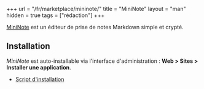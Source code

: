 +++
url = "/fr/marketplace/mininote/"
title = "MiniNote"
layout = "man"
hidden = true
tags = ["rédaction"]
+++

[MiniNote](https://github.com/muety/mininote) est un éditeur de prise de notes Markdown simple et crypté.

## Installation

*MiniNote* est auto-installable via l'interface d'administration : **Web > Sites > Installer une application**.

- [Script d'installation](https://admin.alwaysdata.com/site/application/script/171/detail/)
